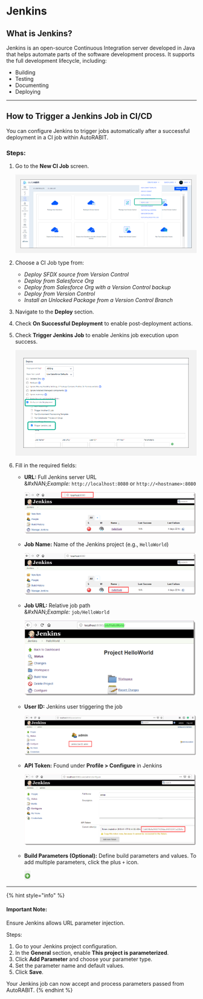# Jenkins

## What is Jenkins?

Jenkins is an open-source Continuous Integration server developed in Java that helps automate parts of the software development process. It supports the full development lifecycle, including:

* Building
* Testing
* Documenting
* Deploying

***

## How to Trigger a Jenkins Job in CI/CD

You can configure Jenkins to trigger jobs automatically after a successful deployment in a CI job within AutoRABIT.

### Steps:

1.  Go to the **New CI Job** screen.

    ![New CI Job](<../../../.gitbook/assets/image (879).png>)
2. Choose a CI Job type from:
   * _Deploy SFDX source from Version Control_
   * _Deploy from Salesforce Org_
   * _Deploy from Salesforce Org with a Version Control backup_
   * _Deploy from Version Control_
   * _Install an Unlocked Package from a Version Control Branch_
3. Navigate to the **Deploy** section.
4. Check **On Successful Deployment** to enable post-deployment actions.
5.  Check **Trigger Jenkins Job** to enable Jenkins job execution upon success.

    ![Trigger Jenkins](<../../../.gitbook/assets/image (880).png>)
6. Fill in the required fields:
   *   **URL:** Full Jenkins server URL\
       &#xNAN;_&#x45;xample:_ `http://localhost:8080` or `http://<hostname>:8080`

       ![Jenkins URL](<../../../.gitbook/assets/image (881).png>)
   *   **Job Name:** Name of the Jenkins project (e.g., `HelloWorld`)

       ![Job Name](<../../../.gitbook/assets/image (882).png>)
   *   **Job URL:** Relative job path\
       &#xNAN;_&#x45;xample:_ `job/HelloWorld`

       ![Job URL](<../../../.gitbook/assets/image (883).png>)
   *   **User ID:** Jenkins user triggering the job

       ![User ID](<../../../.gitbook/assets/image (884).png>)
   *   **API Token:** Found under **Profile > Configure** in Jenkins

       ![API Token](<../../../.gitbook/assets/image (885).png>)
   *   **Build Parameters (Optional):** Define build parameters and values. To add multiple parameters, click the plus `+` icon.

       ![Parameters](<../../../.gitbook/assets/image (878).png>)

***

{% hint style="info" %}
#### Important Note:

Ensure Jenkins allows URL parameter injection.

Steps:

1. Go to your Jenkins project configuration.
2. In the **General** section, enable **This project is parameterized**.
3. Click **Add Parameter** and choose your parameter type.
4. Set the parameter name and default values.
5. Click **Save**.

Your Jenkins job can now accept and process parameters passed from AutoRABIT.
{% endhint %}
